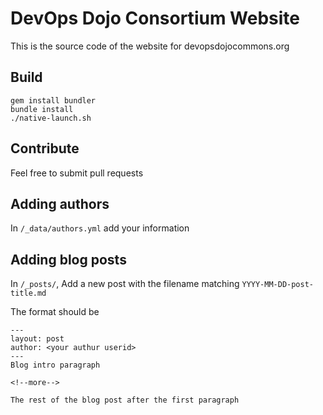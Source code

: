 # DevOps Dojo Consortium Website

This is the source code of the website for devopsdojocommons.org


## Build

```
gem install bundler
bundle install
./native-launch.sh
```

## Contribute

Feel free to submit pull requests

## Adding authors

In `/_data/authors.yml` add your information

## Adding blog posts

In `/_posts/`, Add a new post with the filename matching `YYYY-MM-DD-post-title.md`

The format should be

```
---
layout: post
author: <your authur userid>
---
Blog intro paragraph

<!--more-->

The rest of the blog post after the first paragraph
```

